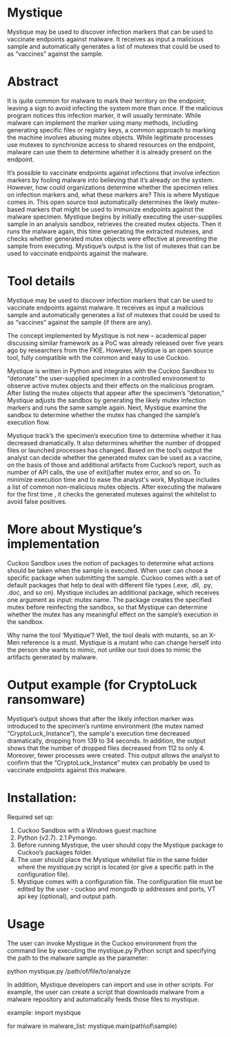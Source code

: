 # Mystique
Mystique may be used to discover infection markers that can be used to vaccinate endpoints against malware. It receives as input a malicious sample and automatically generates a list of mutexes that could be used to as “vaccines” against the sample.

# Abstract
It is quite common for malware to mark their territory on the endpoint; leaving a sign to avoid infecting the system more than once. If the malicious program notices this infection marker, it will usually terminate. While malware can implement the marker using many methods, including generating specific files or registry keys, a common approach to marking the machine involves abusing mutex objects. While legitimate processes use mutexes to synchronize access to shared resources on the endpoint, malware can use them to determine whether it is already present on the endpoint.

It’s possible to vaccinate endpoints against infections that involve infection markers by fooling malware into believing that it’s already on the system. However, how could organizations determine whether the specimen relies on infection markers and, what these markers are? This is where Mystique comes in. This open source tool automatically determines the likely mutex-based markers that might be used to immunize endpoints against the malware specimen. Mystique begins by initially executing the user-supplies sample in an analysis sandbox, retrieves the created mutex objects. Then it runs the malware again, this time generating the extracted mutexes, and checks whether generated mutex objects were effective at preventing the sample from executing. Mystique’s output is the list of mutexes that can be used to vaccinate endpoints against the malware.

# Tool details
Mystique may be used to discover infection markers that can be used to vaccinate endpoints against malware. It receives as input a malicious sample and automatically generates a list of mutexes that could be used to as “vaccines” against the sample (if there are any).

The concept implemented by Mystique is not new – academical paper discussing similar framework as a PoC was already released over five years ago by researchers from the FKIE. However, Mystique is an open source tool, fully compatible with the common and easy to use Cuckoo.

Mystique is written in Python and integrates with the Cuckoo Sandbox to “detonate” the user-supplied specimen in a controlled environment to observe active mutex objects and their effects on the malicious program.
After listing the mutex objects that appear after the specimen’s “detonation,” Mystique adjusts the sandbox by generating the likely mutex infection markers and runs the same sample again. Next, Mystique examine the sandbox to determine whether the mutex has changed the sample’s execution flow.

Mystique track’s the specimen’s execution time to determine whether it has decreased dramatically. It also determines whether the number of dropped files or launched processes has changed. Based on the tool’s output the analyst can decide whether the generated mutex can be used as a vaccine, on the basis of those and additional artifacts from Cuckoo’s report, such as number of API calls, the use of exit()after mutex error, and so on. To minimize execution time and to ease the analyst's work, Mystique includes a list of common non-malicious mutex objects. After executing the malware for the first time , it checks the generated mutexes against the whitelist to avoid false positives.

# More about Mystique’s implementation
Cuckoo Sandbox uses the notion of packages to determine what actions should be taken when the sample is executed. When user can chose a specific package when submitting the sample. Cuckoo comes with a set of default packages that help to deal with different file types (.exe, .dll, .py, .doc, and so on). Mystique includes an additional package, which receives one argument as input: mutex name. The package creates the specified mutex before reinfecting the sandbox, so that Mystique can determine whether the mutex has any meaningful effect on the sample’s execution in the sandbox. 

Why name the tool ‘Mystique’? Well, the tool deals with mutants, so an X-Men reference is a must. Mystique is a mutant who can change herself into the person she wants to mimic, not unlike our tool does to mimic the artifacts generated by malware.

# Output example (for CryptoLuck ransomware)

Mystique’s output shows that after the likely infection marker was introduced to the specimen’s runtime environment (the mutex named “CryptoLuck_Instance”), the sample's execution time decreased dramatically, dropping from 139 to 34 seconds. In addition, the output shows that the number of dropped files decreased from 112 to only 4. Moreover, fewer processes were created. This output allows the analyst to confirm that the “CryptoLuck_Instance” mutex can probably be used to vaccinate endpoints against this malware.

# Installation:
Required set up: 
1. Cuckoo Sandbox with a Windows guest machine
2. Python (v2.7). 
2.1 Pymongo.
3. Before running Mystique, the user should copy the Mystique package to Cuckoo’s packages folder. 
4. The user should place the Mystique whitelist file in the same folder where the mystique.py script is located (or give a specific path in the configuration file).
5. Mystique comes with a configuration file. The configuration file must be edited by the user - cuckoo and mongodb ip addresses and ports, VT api key (optional), and output path.
 

# Usage
The user can invoke Mystique in the Cuckoo environment from the command line by executing the mystique.py Python script and specifying the path to the malware sample as the parameter: 

python mystique.py /path/of/file/to/analyze
 
In addition, Mystique developers can import and use in other scripts. For example, the user can create a script that downloads malware from a malware repository and automatically feeds those files to mystique. 

example:
import mystique

for malware in malware_list:
  mystique.main(path\of\sample)
